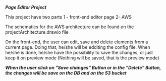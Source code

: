***Page Editor Project***

This project have two parts
    1 - front-end editor page
    2- AWS

The schematics for the AWS architecture can be found on the projectArchitecture.drawio file

On the front-end, the user can edit, save and delete elements from a current page. Doing that, he/she will be edditing the config file. When he/she is done, he/she have the possibility to save the changes, or just keep it on preview mode (Nothing will be saved, that is the preview mode)

***When the user click on "Save changes" Button or in the "Delete" Button, the changes will be save on the DB and on the S3 bucket***